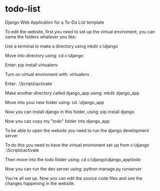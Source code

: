 # todo-list
Django Web Application for a To-Do List template

To edit the website, first you need to set up the virtual enviroment, you can name the folders whatever you like:

Use a terminal to make a directory using mkdir c:\django

Move into directory using: cd c:\django

Enter: pip install virtualenv

Turn on virtual enviroment with: virtualenv .

Enter: .\Scripts\activate

Make another directory called django_app using: mkdir django_app

Move into your new folder using: cd .\django_app

Now you can install django in this folder, using: pip install django

Now you can copy my "todo" folder into django_app

To be able to open the website you need to run the django development server

To do this you need to have the virtual enviroment set up from c:\django
.\Scripts\activate

Then move into the todo folder using: cd c:\django\django_app\todo

Now you can run the dev server using: python manage.py runserver

You're all set up. Now you can edit the source code files and see the changes happening in the website.

